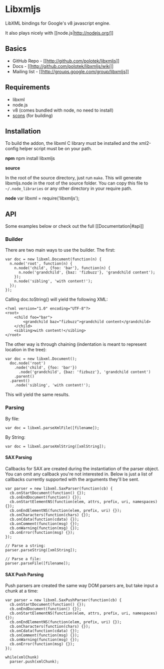 # Libxmljs

LibXML bindings for Google's v8 javascript engine.

It also plays nicely with [[node.js|http://nodejs.org/]]

## Basics

* GitHub Repo - [[http://github.com/polotek/libxmljs]]
* Docs - [[http://github.com/polotek/libxmljs/wiki]]
* Mailing list - [[http://groups.google.com/group/libxmljs]]

## Requirements

* libxml
* node.js
* v8 (comes bundled with node, no need to install)
* [scons](http://www.scons.org/) (for building)

## Installation

To build the addon, the libxml C library must be installed and the xml2-config helper script must be on your path.

**npm**
    npm install libxmljs

**source**

In the root of the source directory, just run `make`.  This will generate libxmljs.node in the root of the source folder.  You can copy this file to `~/.node_libraries` or any other directory in your require path.

**node**
    var libxml = require('libxmljs');

## API

Some examples below or check out the full [[Documentation|#api]]

### Builder

There are two main ways to use the builder. The first:

    var doc = new libxml.Document(function(n) {
      n.node('root', function(n) {
        n.node('child', {foo: 'bar'}, function(n) {
          n.node('grandchild', {baz: 'fizbuzz'}, 'grandchild content');
        });
        n.node('sibling', 'with content!');
      });
    });

Calling doc.toString() will yield the following XML:

    <?xml version="1.0" encoding="UTF-8"?>
    <root>
        <child foo="bar">
            <grandchild baz="fizbuzz">grandchild content</grandchild>
        </child>
        <sibling>with content!</sibling>
    </root>

The other way is through chaining (indentation is meant to represent location in the tree):

    var doc = new libxml.Document();
      doc.node('root')
        .node('child', {foo: 'bar'})
          .node('grandchild', {baz: 'fizbuzz'}, 'grandchild content')
        .parent()
      .parent()
        .node('sibling', 'with content!');

This will yield the same results.

### Parsing

By file:

    var doc = libxml.parseXmlFile([filename]);

By String:

    var doc = libxml.parseXmlString([xmlString]);

#### SAX Parsing

Callbacks for SAX are created during the instantiation of the parser object. You can omit any callback you're not interested in. Below is just a list of callbacks currently supported with the arguments they'll be sent.

    var parser = new libxml.SaxParser(function(cb) {
      cb.onStartDocument(function() {});
      cb.onEndDocument(function() {});
      cb.onStartElementNS(function(elem, attrs, prefix, uri, namespaces) {});
      cb.onEndElementNS(function(elem, prefix, uri) {});
      cb.onCharacters(function(chars) {});
      cb.onCdata(function(cdata) {});
      cb.onComment(function(msg) {});
      cb.onWarning(function(msg) {});
      cb.onError(function(msg) {});
    });

    // Parse a string:
    parser.parseString([xmlString]);

    // Parse a file:
    parser.parseFile([filename]);

#### SAX Push Parsing

Push parsers are created the same way DOM parsers are, but take input a chunk at a time:

    var parser = new libxml.SaxPushParser(function(cb) {
      cb.onStartDocument(function() {});
      cb.onEndDocument(function() {});
      cb.onStartElementNS(function(elem, attrs, prefix, uri, namespaces) {});
      cb.onEndElementNS(function(elem, prefix, uri) {});
      cb.onCharacters(function(chars) {});
      cb.onCdata(function(cdata) {});
      cb.onComment(function(msg) {});
      cb.onWarning(function(msg) {});
      cb.onError(function(msg) {});
    });

    while(xmlChunk)
      parser.push(xmlChunk);

<a name="api"></a>
